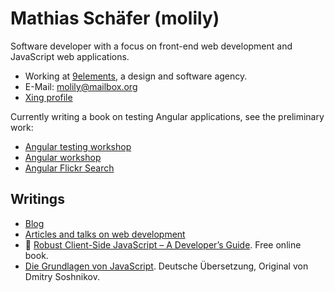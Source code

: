 <img src="https://molily.de/img/spidermum.png" alt="">

# Mat​hia⁠s S​chäf⁠er (molily)

Software developer with a focus on front-end web development and JavaScript web applications.

* Working at [9elements](https://9elements.com/), a design and software agency.
* E-Mail: [molily@mailbox.org](molily@mailbox.org)
* [Xing profile](https://www.xing.com/profile/Mathias_Schaefer5)

Currently writing a book on testing Angular applications, see the preliminary work:

* [Angular testing workshop](https://9elements.github.io/angular-testing-workshop/)
* [Angular workshop](https://github.com/9elements/angular-workshop/)
* [Angular Flickr Search](https://github.com/9elements/angular-flickr-search)

## Writings

* [Blog](https://molily.de)
* [Articles and talks on web development](https://molily.de/artikel/)
* 🗼 [Robust Client-Side JavaScript – A Developer’s Guide](https://molily.de/robust-javascript/). Free online book.
* [Die Grundlagen von JavaScript](https://molily.de/javascript-core/2/). Deutsche Übersetzung, Original von Dmitry Soshnikov.
